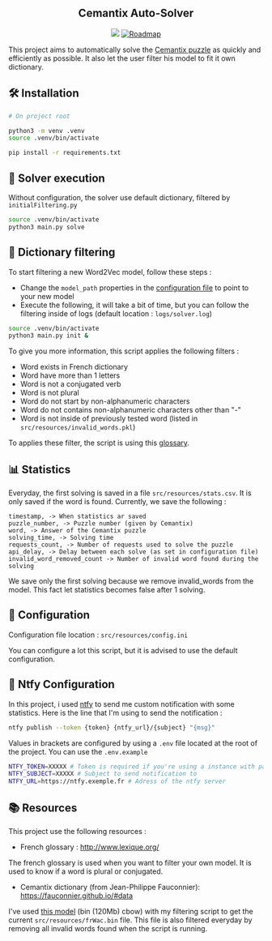 <h2 align="center">Cemantix Auto-Solver</h2>
<p align="center">
  <img src="https://img.shields.io/github/last-commit/Romb38/autoCemantix?style=flat-square" />
  <a href="https://github.com/Romb38/autoCemantix/blob/master/TODO.md">
    <img src="https://img.shields.io/badge/Roadmap-View-blue?style=flat-square" alt="Roadmap" />
  </a>
</p>

This project aims to automatically solve the [Cemantix puzzle](https://cemantix.certitudes.org/) as quickly and efficiently as possible. It also let the user filter his model to fit it own dictionary.

## 🛠️ Installation

```bash
# On project root

python3 -m venv .venv
source .venv/bin/activate

pip install -r requirements.txt
```

## 🚀 Solver execution

Without configuration, the solver use default dictionary, filtered by `initialFiltering.py`

```bash
source .venv/bin/activate
python3 main.py solve
```

## 🧹 Dictionary filtering

To start filtering a new Word2Vec model, follow these steps :
- Change the `model_path` properties in the [configuration file](#-configuration) to point to your new model
- Execute the following, it will take a bit of time, but you can follow the filtering inside of logs (default location : `logs/solver.log`)
```bash
source .venv/bin/activate
python3 main.py init &
```

To give you more information, this script applies the following filters :
- Word exists in French dictionary
- Word have more than 1 letters
- Word is not a conjugated verb
- Word is not plural
- Word do not start by non-alphanumeric characters
- Word do not contains non-alphanumeric characters other than "-"
- Word is not inside of previously tested word (listed in `src/resources/invalid_words.pkl`)

To applies these filter, the script is using this [glossary](http://www.lexique.org/).

## 📊 Statistics

Everyday, the first solving is saved in a file `src/resources/stats.csv`. It is only saved if the word is found. Currently, we save the following :

```
timestamp, -> When statistics ar saved
puzzle_number, -> Puzzle number (given by Cemantix)
word, -> Answer of the Cemantix puzzle
solving_time, -> Solving time
requests_count, -> Number of requests used to solve the puzzle
api_delay, -> Delay between each solve (as set in configuration file)
invalid_word_removed_count -> Number of invalid word found during the solving
```

We save only the first solving because we remove invalid_words from the model. This fact let statistics becomes false after 1 solving.

## 🔧 Configuration

Configuration file location : `src/resources/config.ini`

You can configure a lot this script, but it is advised to use the default configuration.

## 🔔 Ntfy Configuration

In this project, i used [ntfy](https://ntfy.sh/) to send me custom notification with some statistics. Here is the line that I'm using to send the notification :

```bash
ntfy publish --token {token} {ntfy_url}/{subject} "{msg}"
```

Values in brackets are configured by using a `.env` file located at the root of the project. You can use the `.env.example`

```bash
NTFY_TOKEN=XXXXX # Token is required if you're using a instance with password
NTFY_SUBJECT=XXXXX # Subject to send notification to
NTFY_URL=https://ntfy.exemple.fr # Adress of the ntfy server
```

## 📚 Resources
This project use the following resources :

- French glossary : http://www.lexique.org/

The french glossary is used when you want to filter your own model. It is used to know if a word is plural or conjugated.

- Cemantix dictionary (from Jean-Philippe Fauconnier): https://fauconnier.github.io/#data

I've used [this model](https://embeddings.net/embeddings/frWac_non_lem_no_postag_no_phrase_200_cbow_cut100.bin) (bin (120Mb) cbow) with my filtering script to get the current `src/resources/frWac.bin` file. This file is also filtered everyday by removing all invalid words found when the script is running.
